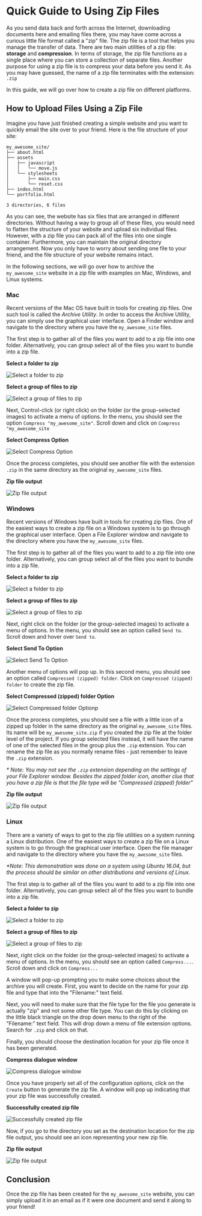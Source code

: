 # Quick Guide to Using Zip Files 

As you send data back and forth across the Internet, downloading documents here and emailing files there, you may have come across a curious little file format called a "zip" file.  The zip file is a tool that helps you manage the transfer of data.  There are two main utilities of a zip file: **storage** and **compression**.  In terms of storage, the zip file functions as a single place where you can store a collection of separate files.  Another purpose for using a zip file is to compress your data before you send it.  As you may have guessed, the name of a zip file terminates with the extension: `.zip`   

In this guide, we will go over how to create a zip file on different platforms.

## How to Upload Files Using a Zip File
Imagine you have just finished creating a simple website and you want to quickly email the site over to your friend.  Here is the file structure of your site:

```
my_awesome_site/
├── about.html
├── assets
│   ├── javascript
│   │   └── move.js
│   └── stylesheets
│       ├── main.css
│       └── reset.css
├── index.html
└── portfolio.html

3 directories, 6 files

```
 
As you can see, the website has six files that are arranged in different directories.  Without having a way to group all of these files, you would need to flatten the structure of your website and upload six individual files.  However, with a zip file you can pack all of the files into one single container.  Furthermore, you can maintain the original directory arrangement.  Now you only have to worry about sending one file to your friend, and the file structure of your website remains intact.

In the following sections, we will go over how to archive the `my_awesome_site` website in a zip file with examples on Mac, Windows, and Linux systems.

### Mac
Recent versions of the Mac OS have built in tools for creating zip files.  One such tool is called the *Archive Utility*.  In order to access the Archive Utility, you can simply use the graphical user interface.  Open a Finder window and navigate to the directory where you have the `my_awesome_site` files.

The first step is to gather all of the files you want to add to a zip file into one folder.  Alternatively, you can group select all of the files you want to bundle into a zip file.

**Select a folder to zip**

![Select a folder to zip](https://preview.c9users.io/jb2718/ls_front_end_c9/article_stuff/images/mac_folder_select.png "Select a folder to zip")

**Select a group of files to zip**

![Select a group of files to zip](https://preview.c9users.io/jb2718/ls_front_end_c9/article_stuff/images/mac_group_select.png "Select a group of files to zip")


Next, Control-click (or right click) on the folder (or the group-selected images) to activate a menu of options.  In the menu, you should see the option `Compress "my_awesome_site"`.  Scroll down and click on `Compress "my_awesome_site`

**Select Compress Option**

![Select Compress Option](https://preview.c9users.io/jb2718/ls_front_end_c9/article_stuff/images/mac_execute_compress.png "Select Compress Option")



Once the process completes, you should see another file with the extension `.zip` in the same directory as the original `my_awesome_site` files.

**Zip file output**

![Zip file output](https://preview.c9users.io/jb2718/ls_front_end_c9/article_stuff/images/mac_zip_output.png "Zip file output")





### Windows
Recent versions of Windows have built in tools for creating zip files.  One of the easiest ways to create a zip file on a Windows system is to go through the graphical user interface.  Open a File Explorer window and navigate to the directory where you have the `my_awesome_site` files.

The first step is to gather all of the files you want to add to a zip file into one folder.  Alternatively, you can group select all of the files you want to bundle into a zip file.


**Select a folder to zip**

![Select a folder to zip](https://preview.c9users.io/jb2718/ls_front_end_c9/article_stuff/images/win_folder_select.png "Select a folder to zip")

**Select a group of files to zip**

![Select a group of files to zip](https://preview.c9users.io/jb2718/ls_front_end_c9/article_stuff/images/win_group_select.png "Select a group of files to zip")


Next, right click on the folder (or the group-selected images) to activate a menu of options.  In the menu, you should see an option called `Send to`.  Scroll down and hover over `Send to`.  

**Select Send To Option**

![Select Send To Option](https://preview.c9users.io/jb2718/ls_front_end_c9/article_stuff/images/win_send_to.png "Select Send To Option")

Another menu of options will pop up.  In this second menu, you should see an option called `Compressed (zipped) folder`.  Click on `Compressed (zipped) folder` to create the zip file.

**Select Compressed (zipped) folder Option**

![Select Compressed folder Optionp](https://preview.c9users.io/jb2718/ls_front_end_c9/article_stuff/images/win_execute_compress.png "Select Compressed folder Option")



Once the process completes, you should see a file with a little icon of a zipped up folder in the same directory as the original `my_awesome_site` files.  Its name will be `my_awesome_site.zip` if you created the zip file at the folder level of the project.  If you group selected files instead, it will have the name of one of the selected files in the group plus the `.zip` extension.  You can rename the zip file as you normally rename files - just remember to leave the `.zip` extension.

*\* Note:  You may not see the `.zip` extension depending on the settings of your File Explorer window.  Besides the zipped folder icon, another clue that you have a zip file is that the file type will be "Compressed (zipped) folder"*


**Zip file output**

![Zip file output](https://preview.c9users.io/jb2718/ls_front_end_c9/article_stuff/images/win_zip_output.png "Zip file output")





### Linux
There are a variety of ways to get to the zip file utilities on a system running a Linux distribution.  One of the easiest ways to create a zip file on a Linux system is to go through the graphical user interface.  Open the file manager and navigate to the directory where you have the `my_awesome_site` files.  

*\*Note: This demonstration was done on a system using Ubuntu 16.04, but the process should be similar on other distributions and versions of Linux.*

The first step is to gather all of the files you want to add to a zip file into one folder.  Alternatively, you can group select all of the files you want to bundle into a zip file.

**Select a folder to zip**

![Select a folder to zip](https://preview.c9users.io/jb2718/ls_front_end_c9/article_stuff/images/linux_folder_select.png "Select a folder to zip")

**Select a group of files to zip**

![Select a group of files to zip](https://preview.c9users.io/jb2718/ls_front_end_c9/article_stuff/images/linux_group_select.png "Select a group of files to zip")


Next, right click on the folder (or the group-selected images) to activate a menu of options.  In the menu, you should see an option called `Compress...`.  Scroll down and click on `Compress...`

A window will pop-up prompting you to make some choices about the archive you will create.  First, you want to decide on the name for your zip file and type that into the "Filename:" text field.  

Next, you will need to make sure that the file type for the file you generate is actually "zip" and not some other file type.  You can do this by clicking on the little black triangle on the drop down menu to the right of the "Filename:" text field.  This will drop down a menu of file extension options.  Search for `.zip` and click on that.  

Finally, you should choose the destination location for your zip file once it has been generated.

**Compress dialogue window**

![Compress dialogue window](https://preview.c9users.io/jb2718/ls_front_end_c9/article_stuff/images/linux_click_create.png "Compress dialogue window")


Once you have properly set all of the configuration options, click on the `Create` button to generate the zip file.  A window will pop up indicating that your zip file was successfully created.

**Successfully created zip file**

![Successfully created zip file](https://preview.c9users.io/jb2718/ls_front_end_c9/article_stuff/images/linux_success_msg.png "Successfully created zip file")


Now, if you go to the directory you set as the destination location for the zip file output, you should see an icon representing your new zip file.

**Zip file output**

![Zip file output](https://preview.c9users.io/jb2718/ls_front_end_c9/article_stuff/images/linux_zip_output.png "Zip file output")



## Conclusion

Once the zip file has been created for the `my_awesome_site` website, you can simply upload it in an email as if it were one document and send it along to your friend!
